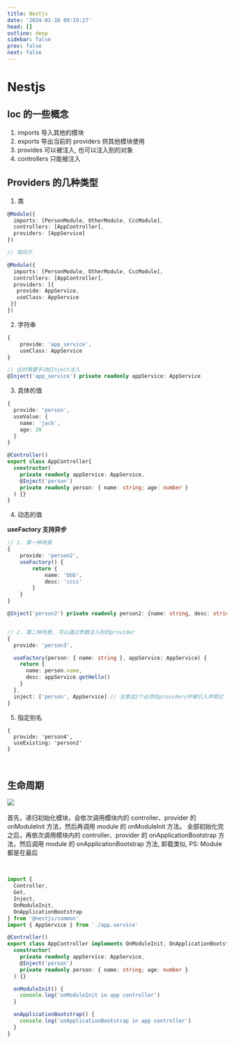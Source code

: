 ```yaml
---
title: Nestjs
date: '2024-01-10 09:19:27'
head: []
outline: deep
sidebar: false
prev: false
next: false
---
```


# Nestjs

## Ioc 的一些概念

1. imports 导入其他的模块
2. exports  导出当前的 providers 供其他模块使用
3. provides  可以被注入, 也可以注入别的对象
4. controllers 只能被注入

## Providers 的几种类型

1. 类

```typescript
@Module({
  imports: [PersonModule, OtherModule, CccModule],
  controllers: [AppController],
  providers: [AppService]
})

// 等同于

@Module({
  imports: [PersonModule, OtherModule, CccModule],
  controllers: [AppController],
  providers: [{
   provide: AppService,
   useClass: AppService
 }]
})
```

2. 字符串

```typescript
{
    provide: 'app_service',
    useClass: AppService
}

// 此时需要手动@Inject注入
@Inject('app_service') private readonly appService: AppService
```

3. 具体的值

```typescript
{
  provide: 'person',
  useValue: {
    name: 'jack',
    age: 20
  }
}

@Controller()
export class AppController{
  constructor(
    private readonly appService: AppService,
    @Inject('person')
    private readonly person: { name: string; age: number }
  ) {}
}
```

4. 动态的值

<span style="font-weight: bold;" data-type="strong">useFactory 支持异步</span>

```typescript
// 1. 第一种场景
{
    provide: 'person2',
    useFactory() {
        return {
            name: 'bbb',
            desc: 'cccc'
        }
    }
}

@Inject('person2') private readonly person2: {name: string, desc: string}


// 2. 第二种场景, 可以通过参数注入别的provider
{
  provide: 'person3',

  useFactory(person: { name: string }, appService: AppService) {
    return {
      name: person.name,
      desc: appService.getHello()
    }
  },
  inject: ['person', AppService] // 注意这2个必须在providers中被引入声明过
}
```

5. 指定别名

```
{
  provide: 'person4',
  useExisting: 'person2'
}
```

‍

## 生命周期

​![](http://www.kdocs.cn/api/v3/office/copy/SzdjMVBabGhFb29QWTlqWE5TdmlVSmVtRFdsc0sxNXRmZXBXT2RyZ3didG1xcUlnc0Y3bDlhajUyWkFGVEJ6aGhXcllLOE1uMGw1cTBqM0hBeW44YnRBQ2FpUnQzYWVxNGF5UkxFbnhzK2cxS0VyaFpmc3N5WTBUZ3RtYitiSVBscW9kSkErQW5HYTZiREJmdVhabUZIMnZpYjJaU2h6VERaWm5QM041S3VPME5pQmxTOVRTaklPNVgzdURXcXl3cGxzZDFQRlhiRm5qa0lDQTBUMWhBSit5bndJdHk3VWRQZkJCamRVQnNTcFZweWFEQ3FjOW81VVpsL2tVakNVYldETmtpL3hUSUJBPQ==/attach/object/PJTK4BIAGE?)​

首先，递归初始化模块，会依次调用模块内的 controller、provider 的 onModuleInit 方法，然后再调用 module 的 onModuleInit 方法。 全部初始化完之后，再依次调用模块内的 controller、provider 的 onApplicationBootstrap 方法，然后调用 module 的 onApplicationBootstrap 方法, 卸载类似, PS: Module 都是在最后

‍

```typescript
import {
  Controller,
  Get,
  Inject,
  OnModuleInit,
  OnApplicationBootstrap
} from '@nestjs/common'
import { AppService } from './app.service'

@Controller()
export class AppController implements OnModuleInit, OnApplicationBootstrap {
  constructor(
    private readonly appService: AppService,
    @Inject('person')
    private readonly person: { name: string; age: number }
  ) {}

  onModuleInit() {
    console.log('onModuleInit in app controller')
  }

  onApplicationBootstrap() {
    console.log('onApplicationBootstrap in app controller')
  }
}
```

‍
